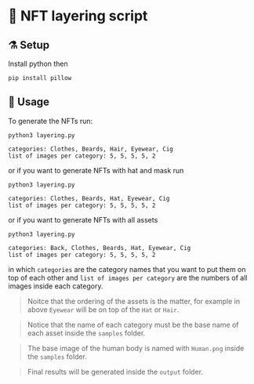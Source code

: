 # 🥞 NFT layering script 

## ⚗️ Setup 

Install python then 

```console
pip install pillow
```

## 🥙 Usage

To generate the NFTs run:

```
python3 layering.py

categories: Clothes, Beards, Hair, Eyewear, Cig
list of images per category: 5, 5, 5, 5, 2
```

or if you want to generate NFTs with hat and mask run

```console
python3 layering.py

categories: Clothes, Beards, Hat, Eyewear, Cig
list of images per category: 5, 5, 5, 5, 2
```

or if you want to generate NFTs with all assets

```console
python3 layering.py

categories: Back, Clothes, Beards, Hat, Eyewear, Cig
list of images per category: 5, 5, 5, 5, 2
```

in which `categories` are the category names that you want to put them on top of each other and `list of images per category` are the numbers of all images inside each category.

> Noitce that the ordering of the assets is the matter, for example in above `Eyewear` will be on top of the `Hat` or `Hair`.

> Notice that the name of each category must be the base name of each asset inside the `samples` folder. 

> The base image of the human body is named with `Human.png` inside the `samples` folder.

> Final results will be generated inside the `output` folder.
